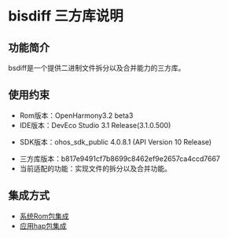 # bisdiff 三方库说明

## 功能简介

bsdiff是一个提供二进制文件拆分以及合并能力的三方库。

## 使用约束

+ Rom版本：OpenHarmony3.2 beta3
+ IDE版本：DevEco Studio 3.1 Release(3.1.0.500)
- SDK版本：ohos_sdk_public 4.0.8.1 (API Version 10 Release)
+ 三方库版本：b817e9491cf7b8699c8462ef9e2657ca4ccd7667
+ 当前适配的功能：实现文件的拆分以及合并功能。

## 集成方式

+ [系统Rom包集成](docs/rom_integrate.md)
+ [应用hap包集成](docs/hap_integrate.md)
